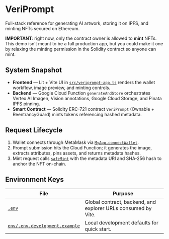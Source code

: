 # VeriPrompt

Full-stack reference for generating AI artwork, storing it on IPFS, and minting NFTs secured on Ethereum.

**IMPORTANT**: right now, only the contract owner is allowed to **mint** NFTs. This demo isn’t meant to be a full production app, but you could make it one by relaxing the minting permission in the Solidity contract so anyone can mint.

## System Snapshot
- **Frontend** — Lit + Vite UI in [`src/veriprompt-app.ts`](src/veriprompt-app.ts ) renders the wallet workflow, image preview, and minting controls.
- **Backend** — Google Cloud Function `generateAndStore` orchestrates Vertex AI Imagen, Vision annotations, Google Cloud Storage, and Pinata IPFS pinning.
- **Smart Contract** — Solidity ERC-721 contract `VeriPrompt` (Ownable + ReentrancyGuard) mints tokens referencing hashed metadata.

## Request Lifecycle
1. Wallet connects through MetaMask via [`MyApp.connectWallet`](src/veriprompt-app.ts ).
2. Prompt submission hits the Cloud Function; it generates the image, extracts attributes, pins assets, and returns metadata hashes.
3. Mint request calls [`safeMint`](src/veriprompt-app.ts ) with the metadata URI and SHA-256 hash to anchor the NFT on-chain.

## Environment Keys
| File | Purpose |
| --- | --- |
| [`.env`](.env ) | Global contract, backend, and explorer URLs consumed by Vite. |
| [`env/.env.development.example`](env/.env.development.example ) | Local development defaults for quick start. |

